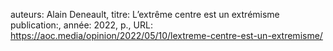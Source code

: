 auteurs: Alain Deneault, 
titre: L’extrême centre est un extrémisme
publication:, 
année: 2022, 
p.,
URL: https://aoc.media/opinion/2022/05/10/lextreme-centre-est-un-extremisme/

